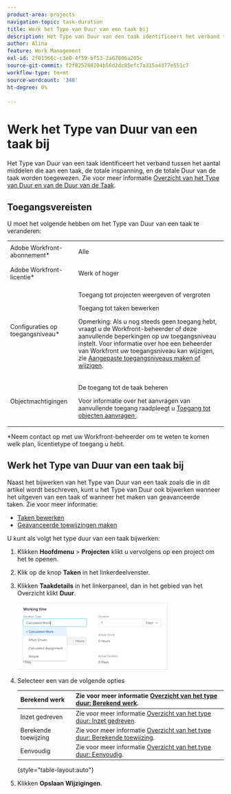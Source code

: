 ```yaml
---
product-area: projects
navigation-topic: task-duration
title: Werk het Type van Duur van een taak bij
description: Het Type van Duur van een taak identificeert het verband tussen het aantal middelen die aan een taak, de totale inspanning, en de totale Duur van de taak worden toegewezen. Voor meer informatie, zie Overzicht van de Duur van de Taak en het Type van Duur.
author: Alina
feature: Work Management
exl-id: 2f01566c-c3e0-4f59-bf53-2a67806a205c
source-git-commit: f2f825280204b56d2dc85efc7a315a4377e551c7
workflow-type: tm+mt
source-wordcount: '340'
ht-degree: 0%

---
```


# Werk het Type van Duur van een taak bij

Het Type van Duur van een taak identificeert het verband tussen het aantal middelen die aan een taak, de totale inspanning, en de totale Duur van de taak worden toegewezen. Zie voor meer informatie [Overzicht van het Type van Duur en van de Duur van de Taak](../../../manage-work/tasks/taskdurtn/task-duration-and-duration-type.md).

## Toegangsvereisten

U moet het volgende hebben om het Type van Duur van een taak te veranderen:

<table style="table-layout:auto"> 
 <col> 
 <col> 
 <tbody> 
  <tr> 
   <td role="rowheader">Adobe Workfront-abonnement*</td> 
   <td> <p>Alle </p> </td> 
  </tr> 
  <tr> 
   <td role="rowheader">Adobe Workfront-licentie*</td> 
   <td> <p>Werk of hoger</p> </td> 
  </tr> 
  <tr> 
   <td role="rowheader">Configuraties op toegangsniveau*</td> 
   <td> <p>Toegang tot projecten weergeven of vergroten</p> <p>Toegang tot taken bewerken</p> <p>Opmerking: Als u nog steeds geen toegang hebt, vraagt u de Workfront-beheerder of deze aanvullende beperkingen op uw toegangsniveau instelt. Voor informatie over hoe een beheerder van Workfront uw toegangsniveau kan wijzigen, zie <a href="../../../administration-and-setup/add-users/configure-and-grant-access/create-modify-access-levels.md" class="MCXref xref">Aangepaste toegangsniveaus maken of wijzigen</a>.</p> </td> 
  </tr> 
  <tr> 
   <td role="rowheader">Objectmachtigingen</td> 
   <td> <p>De toegang tot de taak beheren </p> <p>Voor informatie over het aanvragen van aanvullende toegang raadpleegt u <a href="../../../workfront-basics/grant-and-request-access-to-objects/request-access.md" class="MCXref xref">Toegang tot objecten aanvragen </a>.</p> </td> 
  </tr> 
 </tbody> 
</table>

&#42;Neem contact op met uw Workfront-beheerder om te weten te komen welk plan, licentietype of toegang u hebt.

## Werk het Type van Duur van een taak bij

Naast het bijwerken van het Type van Duur van een taak zoals die in dit artikel wordt beschreven, kunt u het Type van Duur ook bijwerken wanneer het uitgeven van een taak of wanneer het maken van geavanceerde taken. Zie voor meer informatie:

* [Taken bewerken](../../../manage-work/tasks/manage-tasks/edit-tasks.md)
* [Geavanceerde toewijzingen maken](../../../manage-work/tasks/assign-tasks/create-advanced-assignments.md)

U kunt als volgt het type duur van een taak bijwerken:

1. Klikken **Hoofdmenu** > **Projecten** klikt u vervolgens op een project om het te openen.
1. Klik op de knop **Taken** in het linkerdeelvenster.
1. Klikken **Taakdetails** in het linkerpaneel, dan in het gebied van het Overzicht klikt **Duur**.

   ![](assets/duration-type-all-options-on-overview-350x155.png)

1. Selecteer een van de volgende opties

   | Berekend werk | Zie voor meer informatie [Overzicht van het type duur: Berekend werk](../../../manage-work/tasks/taskdurtn/calculated-work.md). |
   |---|---|
   | Inzet gedreven | Zie voor meer informatie [Overzicht van het type duur: Inzet gedreven](../../../manage-work/tasks/taskdurtn/effort-driven.md). |
   | Berekende toewijzing | Zie voor meer informatie [Overzicht van het type duur: Berekende toewijzing](../../../manage-work/tasks/taskdurtn/calculated-assignment.md). |
   | Eenvoudig | Zie voor meer informatie [Overzicht van het type duur: Eenvoudig](../../../manage-work/tasks/taskdurtn/simple-duration-type.md). |

   {style=&quot;table-layout:auto&quot;}

1. Klikken **Opslaan** **Wijzigingen**.

 
